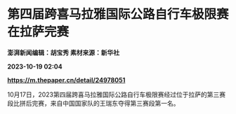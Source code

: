 # 第四届跨喜马拉雅国际公路自行车极限赛在拉萨完赛
**澎湃新闻编辑：胡宝秀 素材来源：新华社**

**2023-10-19 02:04**

**https://m.thepaper.cn/detail/24978051**

10月17日，2023第四届跨喜马拉雅国际公路自行车极限赛经过位于拉萨的第三赛段比拼后完赛，来自中国国家队的王瑞东夺得第三赛段第一名。